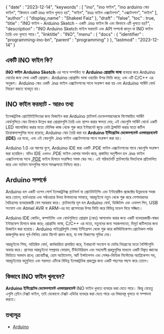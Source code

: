 {
   "date" : "2023-12-14",
   "keywords" : [
"ino",
"ino ফাইল",
"ino arduino স্কেচ ফাইল",
"কিভাবে একটি ino ফাইল খুলতে হয়",
"ফাইল",
"ino ফাইল এক্সটেনশন",
"এক্সটেনশন",
"ফাইল"
],
   "author" : {
      "display_name" : "Shakeel Faiz"
},
   "draft" : "false",
   "toc" : true,
   "title" : "INO ফাইল - Arduino Sketch - একটি .ino ফাইল কি এবং কিভাবে এটি খুলতে হয়?",
   "description" : "INO Arduino Sketch ফাইল ফরম্যাট এবং API সম্পর্কে জানুন যা INO ফাইল তৈরি এবং খুলতে পারে।",
   "linktitle" : "INO",
   "menu" : {
      "docs" : {
         "identifier" : "programming-ino-bn",
         "parent" : "programming"
}
},
   "lastmod" : "2023-12-14"
}

## একটি INO ফাইল কি?

**INO ফাইল** **Arduino Sketch** এর সাথে সম্পর্কিত যা **Arduino প্রোগ্রামিং ভাষা** ব্যবহার করে Arduino বোর্ডের জন্য লেখা একটি প্রোগ্রাম। Arduino প্রোগ্রামিং ভাষা ওয়্যারিং উপর ভিত্তি করে; এবং এটি C/C++ এর অনুরূপ। Arduino স্কেচ একটি .ino ফাইল এক্সটেনশনের সাথে সংরক্ষণ করা হয় এবং Arduino সার্কিট বোর্ড নিয়ন্ত্রণ করতে ব্যবহৃত হয়।

## INO ফাইল ফরম্যাট - আরও তথ্য

ইলেকট্রনিক প্রোটোটাইপিংয়ের জন্য ডিজাইন করা Arduino প্ল্যাটফর্ম ডেভেলপারদেরকে বিশেষায়িত সার্কিট বোর্ডগুলিতে স্কেচ হিসাবে উল্লেখ করা প্রোগ্রামগুলি তৈরি এবং স্থাপন করার ক্ষমতা দেয়; এই স্কেচগুলি সার্কিট বোর্ডে একটি LED আলোকিত করার মতো মৌলিক কাজ থেকে শুরু করে ইন্টারনেট জুড়ে ডেটা ট্রান্সমিট করার মতো জটিল ক্রিয়াকলাপগুলির মধ্যে রয়েছে; Arduino স্কেচ তৈরি করা হয় **Arduino ইন্টিগ্রেটেড ডেভেলপমেন্ট এনভায়রনমেন্ট (IDE)** এর মধ্যে, এবং এই স্কেচগুলি .ino ফাইল এক্সটেনশনের সাথে সংরক্ষণ করা হয়।

Arduino 1.0 এর আগের যুগে, Arduino IDE দ্বারা একটি .PDE ফাইল এক্সটেনশনের সাথে স্কেচগুলি সংরক্ষণ করা হয়েছিল। যদিও IDE এখনও .PDE ফাইল খোলার সমর্থন করে, প্রস্তাবিত অনুশীলন হল .ino ফাইল এক্সটেনশনের সাথে [.PDE](/programming/pde/) ফাইল হিসাবে সংরক্ষিত সমস্ত স্কেচ সহ। এই পরিবর্তনটি প্ল্যাটফর্মের বিবর্তনকে প্রতিফলিত করে এবং বর্তমান মানগুলির সাথে সামঞ্জস্যতা নিশ্চিত করে।

## Arduino সম্পর্কে

Arduino হল একটি ওপেন সোর্স ইলেকট্রনিক্স প্ল্যাটফর্ম যা প্রোটোটাইপিং এবং ইন্টারেক্টিভ প্রজেক্টের উন্নয়নকে সহজ করে তোলে; হার্ডওয়্যার এবং সফ্টওয়্যার উভয় উপাদানের সমন্বয়ে, আরডুইনো নতুন থেকে শুরু করে পেশাদারদের বৈচিত্র্যময় ব্যবহারকারী বেস সরবরাহ করে। প্ল্যাটফর্মের মূল হল Arduino বোর্ড, ডিজিটাল এবং এনালগ পিন, USB সংযোগ এবং Atmel AVR বা ARM-এর মত প্রসেসরের উপর ভিত্তি করে বিভিন্ন মডেল দিয়ে সজ্জিত।

Arduino IDE কোডিং, কম্পাইলিং এবং বোর্ডগুলিতে প্রোগ্রাম (স্কেচ) আপলোড করার জন্য একটি ব্যবহারকারী-বান্ধব ইন্টারফেস হিসাবে কাজ করে; প্রোগ্রামিং ভাষা, C/C++ এর মতো, নতুনদের জন্য সহজলভ্যতা, বিমূর্ত জটিলতার জন্য ডিজাইন করা হয়েছে। Arduino লাইব্রেরিগুলি সেন্সর ইন্টিগ্রেশন থেকে শুরু করে কমিউনিকেশন প্রোটোকল পর্যন্ত কাজগুলির জন্য পূর্ব-লিখিত কোড স্নিপেট প্রদান করে, যা দক্ষ বিকাশের সুবিধা দেয়।

আরডুইনো শিল্ড, অতিরিক্ত বোর্ড, কার্যকারিতা প্রসারিত করে, ইথারনেট সংযোগ বা মোটর নিয়ন্ত্রণের মতো বৈশিষ্ট্যগুলি অফার করে। প্রাণবন্ত আরডুইনো সম্প্রদায় ফোরাম, টিউটোরিয়াল এবং সহযোগী প্রকল্পগুলির মাধ্যমে একটি বিস্তৃত জ্ঞানের ভিত্তিতে অবদান রাখে; রোবোটিক্স, হোম অটোমেশন, আর্ট ইন্সটলেশন এবং সেন্সর-ভিত্তিক সিস্টেমের অ্যাপ্লিকেশন সহ, আরডুইনোর বহুমুখিতা এবং সরলতা এটিকে বিভিন্ন ইলেকট্রনিক প্রকল্পের জন্য একটি পছন্দের পছন্দ করে তোলে।

## কিভাবে INO ফাইল খুলবেন?

**Arduino ইন্টিগ্রেটেড ডেভেলপমেন্ট এনভায়রনমেন্ট** INO ফাইল খুলতে ব্যবহার করা যেতে পারে। কিন্তু যেহেতু এগুলি প্লেইন টেক্সট ফাইল, তাই যেকোনো টেক্সট এডিটর ব্যবহার করা যেতে পারে এর বিষয়বস্তু খুলতে বা সম্পাদনা করতে।

## তথ্যসূত্র
* [Arduino](https://en.wikipedia.org/wiki/Arduino)


